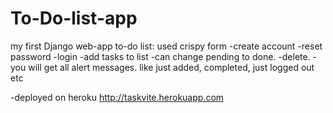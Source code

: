 # To-Do-list-app

my first Django web-app
to-do list:
 used crispy form
  -create account
  -reset password
  -login
  -add tasks to list
  -can change pending to done.
  -delete.
  -you will get all alert messages. like just added, completed, just logged out etc
  
  -deployed on heroku
  http://taskvite.herokuapp.com
